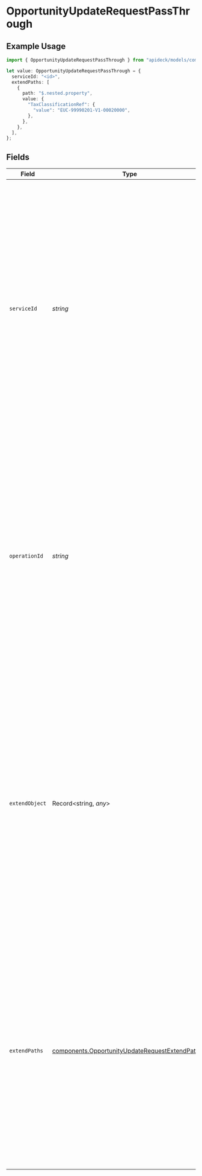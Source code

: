# OpportunityUpdateRequestPassThrough

## Example Usage

```typescript
import { OpportunityUpdateRequestPassThrough } from "apideck/models/components";

let value: OpportunityUpdateRequestPassThrough = {
  serviceId: "<id>",
  extendPaths: [
    {
      path: "$.nested.property",
      value: {
        "TaxClassificationRef": {
          "value": "EUC-99990201-V1-00020000",
        },
      },
    },
  ],
};
```

## Fields

| Field                                                                                                                                                                                                                                                                                                                                                                                                    | Type                                                                                                                                                                                                                                                                                                                                                                                                     | Required                                                                                                                                                                                                                                                                                                                                                                                                 | Description                                                                                                                                                                                                                                                                                                                                                                                              |
| -------------------------------------------------------------------------------------------------------------------------------------------------------------------------------------------------------------------------------------------------------------------------------------------------------------------------------------------------------------------------------------------------------- | -------------------------------------------------------------------------------------------------------------------------------------------------------------------------------------------------------------------------------------------------------------------------------------------------------------------------------------------------------------------------------------------------------- | -------------------------------------------------------------------------------------------------------------------------------------------------------------------------------------------------------------------------------------------------------------------------------------------------------------------------------------------------------------------------------------------------------- | -------------------------------------------------------------------------------------------------------------------------------------------------------------------------------------------------------------------------------------------------------------------------------------------------------------------------------------------------------------------------------------------------------- |
| `serviceId`                                                                                                                                                                                                                                                                                                                                                                                              | *string*                                                                                                                                                                                                                                                                                                                                                                                                 | :heavy_check_mark:                                                                                                                                                                                                                                                                                                                                                                                       | The unique identifier for the specific service to which this pass_through should be applied. This is crucial for directing the update operation to the correct service within the CRM system, ensuring that the modifications are executed in the appropriate context. It must be a valid service ID that corresponds to an active service integration, and it is required for the operation to proceed. |
| `operationId`                                                                                                                                                                                                                                                                                                                                                                                            | *string*                                                                                                                                                                                                                                                                                                                                                                                                 | :heavy_minus_sign:                                                                                                                                                                                                                                                                                                                                                                                       | An optional identifier for a specific workflow operation within the CRM system to which this pass_through should be applied. This is particularly useful for Unify calls that involve multiple downstream requests, allowing for precise targeting and execution of specific operations. If provided, it should match an existing operation ID to ensure correct processing.                             |
| `extendObject`                                                                                                                                                                                                                                                                                                                                                                                           | Record<string, *any*>                                                                                                                                                                                                                                                                                                                                                                                    | :heavy_minus_sign:                                                                                                                                                                                                                                                                                                                                                                                       | A flexible object that allows for the inclusion of any additional properties needed for direct extension of the user record. This can be used to add custom fields or metadata that are not part of the standard user schema, providing a way to tailor the user data to specific business needs. The structure of this object should align with the CRM's data model to ensure compatibility.           |
| `extendPaths`                                                                                                                                                                                                                                                                                                                                                                                            | [components.OpportunityUpdateRequestExtendPaths](../../models/components/opportunityupdaterequestextendpaths.md)[]                                                                                                                                                                                                                                                                                       | :heavy_minus_sign:                                                                                                                                                                                                                                                                                                                                                                                       | An array of objects designed for structured data modifications via specified paths. This allows for precise updates to nested data structures within the user record, enabling complex modifications without altering unrelated data. Each object in the array should define a clear path and value to be applied, ensuring targeted updates.                                                            |